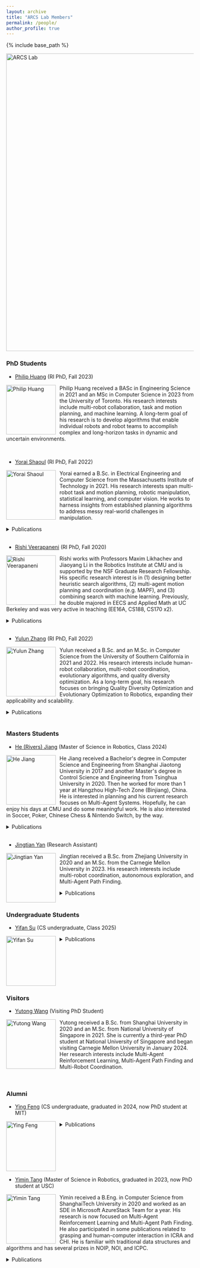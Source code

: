 ```yaml
---
layout: archive
title: "ARCS Lab Members"
permalink: /people/
author_profile: true
---
```


{% include base_path %}


<img src="https://jiaoyangli.me/images/logo-white-background.png" title="logo" width="800pt" alt="ARCS Lab"/>

<!-- ## Current Members -->
### PhD Students
- [Philip Huang](https://philip-huang.github.io/) (RI PhD, Fall 2023)

<img src="https://jiaoyangli.me/images/philiphuang.jpg" style="float:left;width:100pt;padding-right:10px;"  alt="Philip Huang"/>
<p>
    Philip Huang received a BASc in Engineering Science in 2021 and an MSc in Computer Science in 2023 from the University of Toronto. 
    His research interests include multi-robot collaboration, task and motion planning, and machine learning. 
    A long-term goal of his research is to develop algorithms that enable individual robots and robot teams to accomplish complex and long-horizon tasks in dynamic and uncertain environments.
</p>
<br clear="all">

- [Yorai Shaoul](https://yoraish.com/) (RI PhD, Fall 2022)

<img src="https://jiaoyangli.me/images/yoraishaoul.jpg" style="float:left;width:100pt;padding-right:10px;"  alt="Yorai Shaoul"/>
<p>
    Yorai earned a B.Sc. in Electrical Engineering and Computer Science from the Massachusetts Institute of Technology in 2021. 
    His research interests span multi-robot task and motion planning, robotic manipulation, statistical learning, and computer vision. 
    He works to harness insights from established planning algorithms to address messy real-world challenges in manipulation.
</p>
<details>
  <summary>Publications</summary>
  <ul>
    <li>
        <a href="https://jiaoyangli.me/publications/ShaoulSoCS24">Unconstraining Multi-Robot Manipulation: Enabling Arbitrary Constraints in ECBS with Bounded Sub-Optimality</a>.         
        Yorai Shaoul, Rishi Veerapaneni, Maxim Likhachev and Jiaoyang Li.
        Symposium on Combinatorial Search (SoCS), pages 109-117, 2024.
    </li>
    <li>
        <a href="https://jiaoyangli.me/publications/ShaoulICAPS24">Accelerating Search-Based Planning for Multi-Robot Manipulation by Leveraging Online-Generated Experiences</a> (Best Student Paper).     
        Yorai Shaoul, Itamar Mishani, Maxim Likhachev and Jiaoyang Li.      
        International Conference on Automated Planning and Scheduling (ICAPS), pages 523-531, 2024.    
    </li>
  </ul>
</details>
<br clear="all">

- [Rishi Veerapaneni](https://rishi-v.github.io/) (RI PhD, Fall 2020)

<img src="https://jiaoyangli.me/images/rishiveerapaneni.png" style="float:left;width:100pt;padding-right:10px;"  alt="Rishi Veerapaneni"/>
<p>
    Rishi works with Professors Maxim Likhachev and Jiaoyang Li in the Robotics Institute at CMU and is supported by the NSF Graduate Research Fellowship. 
    His specific research interest is in (1) designing better heuristic search algorithms, (2) multi-agent motion planning and coordination (e.g. MAPF), and (3) combining search with machine learning. 
    Previously, he double majored in EECS and Applied Math at UC Berkeley and was very active in teaching (EE16A, CS188, CS170 x2).
</p>
<details>
  <summary>Publications</summary>
  <ul>
    <li>
        <a href="https://jiaoyangli.me/publications/JiangSoCS24">Scaling Lifelong Multi-Agent Path Finding to More Realistic Settings: Research Challenges and Opportunities</a> (Winner of 2023 League of Robot Runners).      
        He Jiang, Yulun Zhang, Rishi Veerapaneni and Jiaoyang Li.       
        Symposium on Combinatorial Search (SoCS), pages 234-242, 2024. 
    </li>
    <li>
        <a href="https://jiaoyangli.me/publications/ShaoulSoCS24">Unconstraining Multi-Robot Manipulation: Enabling Arbitrary Constraints in ECBS with Bounded Sub-Optimality</a>.         
        Yorai Shaoul, Rishi Veerapaneni, Maxim Likhachev and Jiaoyang Li.       
        Symposium on Combinatorial Search (SoCS), pages 109-117, 2024.     
    </li>
    <li>
        <a href="https://jiaoyangli.me/publications/WangICAPS24mapf3d">MAPF in 3D Warehouses: Dataset and Analysis</a>.     
        Qian Wang*, Rishi Veerapaneni*, Yu Wu, Jiaoyang Li and Maxim Likhachev.      
        International Conference on Automated Planning and Scheduling (ICAPS), pages 623-632, 2024.     
    </li>
    <li>
        <a href="https://jiaoyangli.me/publications/VeerapaneniICAPS24">Improving Learnt Local MAPF Policies with Heuristic Search</a>.     
        Rishi Veerapaneni*, Qian Wang*, Kevin Ren*, Arthur Jakobsson*, Jiaoyang Li and Maxim Likhachev.      
        International Conference on Automated Planning and Scheduling (ICAPS), pages 597-606, 2024.    
    </li>
    <li>
        <a href="https://jiaoyangli.me/publications/SuAAAI24">Bidirectional Temporal Plan Graph: Enabling Switchable Passing Orders for More Efficient Multi-Agent Path Finding Plan Execution</a>.     
        Yifan Su, Rishi Veerapaneni and Jiaoyang Li.      
        AAAI Conference on Artificial Intelligence (AAAI), pages 17559-17566, 2024.    
    </li>
  </ul>
</details>
<br clear="all">


- [Yulun Zhang](https://yulunzhang.net/) (RI PhD, Fall 2022)

<img src="https://jiaoyangli.me/images/yulunzhang.jpg" style="float:left;width:100pt;padding-right:10px;"  alt="Yulun Zhang"/>
<p>
    Yulun received a B.Sc. and an M.Sc. in Computer Science from the University of Southern California in 2021 and 2022. 
    His research interests include human-robot collaboration, multi-robot coordination, evolutionary algorithms, 
    and quality diversity optimization. 
    As a long-term goal, his research focuses on bringing Quality Diversity Optimization and Evolutionary Optimization 
    to Robotics, expanding their applicability and scalability.
</p>
<details>
  <summary>Publications</summary>
  <ul>
    <li>
        <a href="https://jiaoyangli.me/publications/ZhangIJCAI24">Guidance Graph Optimization for Lifelong Multi-Agent Path Finding</a>.     
        Yulun Zhang, He Jiang, Varun Bhatt, Stefanos Nikolaidis and Jiaoyang Li.       
        International Joint Conference on Artificial Intelligence (IJCAI), pages 311-320, 2024.            
    </li>
    <li>
        <a href="https://jiaoyangli.me/publications/FriedrichIJCAI24">Scalable Mechanism Design for Multi-Agent Path Finding</a>.     
        Paul Friedrich*, Yulun Zhang*, Michael Curry, Ludwig Dierks, Stephen McAleer, Jiaoyang Li, Tuomas Sandholm and Sven Seuken.       
        International Joint Conference on Artificial Intelligence (IJCAI), pages 58-66, 2024.         
    </li>
    <li>
        <a href="https://jiaoyangli.me/publications/JiangSoCS24">Scaling Lifelong Multi-Agent Path Finding to More Realistic Settings: Research Challenges and Opportunities</a> (Winner of 2023 League of Robot Runners).      
        He Jiang, Yulun Zhang, Rishi Veerapaneni and Jiaoyang Li.       
        Symposium on Combinatorial Search (SoCS), pages 234-242, 2024. 
    </li>
    <li>
        <a href="https://jiaoyangli.me/publications/ZhangNeurIPS23">Arbitrarily Scalable Environment Generators via Neural Cellular Automata</a>.     
        Yulun Zhang, Matthew C. Fontaine, Varun Bhatt, Stefanos Nikolaidis and Jiaoyang Li.       
        Conference on Neural Information Processing Systems (NeurIPS), pages 57212-57225, 2023.   
    </li>
    <li>
        <a href="https://jiaoyangli.me/publications/ZhangIJCAI23">Multi-Robot Coordination and Layout Design for Automated Warehousing</a>.     
        Yulun Zhang, Matthew C. Fontaine, Varun Bhatt, Stefanos Nikolaidis and Jiaoyang Li.       
        International Joint Conference on Artificial Intelligence (IJCAI), pages 5503-5511, 2023.  
    </li>
  </ul>
</details>
<br clear="all">

### Masters Students

- [He (Rivers) Jiang](https://github.com/DiligentPanda) (Master of Science in Robotics, Class 2024)

<img src="https://jiaoyangli.me/images/hejiang.jpg" style="float:left;width:100pt;padding-right:10px;"  alt="He Jiang"/>
<p>
    He Jiang received a Bachelor's degree in Computer Science and Engineering from Shanghai Jiaotong University in 2017 
    and another Master's degree in Control Science and Engineering from Tsinghua University in 2020. 
    Then he worked for more than 1 year at Hangzhou High-Tech Zone (Binjiang), China. 
    He is interested in planning and his current research focuses on Multi-Agent Systems. 
    Hopefully, he can enjoy his days at CMU and do some meaningful work.  
    He is also interested in Soccer, Poker, Chinese Chess & Nintendo Switch, by the way.
</p>
<details>
  <summary>Publications</summary>
  <ul>
    <li>
        <a href="https://jiaoyangli.me/publications/ZhangIJCAI24">Guidance Graph Optimization for Lifelong Multi-Agent Path Finding</a>.     
        Yulun Zhang, He Jiang, Varun Bhatt, Stefanos Nikolaidis and Jiaoyang Li.       
        International Joint Conference on Artificial Intelligence (IJCAI), pages 311-320, 2024.            
    </li>
    <li>
        <a href="https://jiaoyangli.me/publications/JiangSoCS24">Scaling Lifelong Multi-Agent Path Finding to More Realistic Settings: Research Challenges and Opportunities</a> (Winner of 2023 League of Robot Runners).      
        He Jiang, Yulun Zhang, Rishi Veerapaneni and Jiaoyang Li.       
        Symposium on Combinatorial Search (SoCS), pages 234-242, 2024. 
    </li>
  </ul>
</details>
<br clear="all">

- [Jingtian Yan](https://scholar.google.com/citations?user=JjaOG98AAAAJ&hl=en) (Research Assistant)

<img src="https://jiaoyangli.me/images/jingtianyan.png" style="float:left;width:100pt;padding-right:10px;"  alt="Jingtian Yan"/>
<p>
    Jingtian received a B.Sc. from Zhejiang University in 2020 and an M.Sc. from the Carnegie Mellon University in 2023. 
    His research interests include multi-robot coordination, autonomous exploration, and Multi-Agent Path Finding.
</p>
<details>
  <summary>Publications</summary>
  <ul>
    <li>
        <a href="https://jiaoyangli.me/publications/YanRAL24">Multi-Agent Motion Planning With Bézier Curve Optimization Under Kinodynamic Constraints</a>.     
        Jingtian Yan and Jiaoyang Li.      
        IEEE Robotics and Automation Letters, volume 9, number 3, pages 3021-3028, 2024.        
    </li>
  </ul>
</details>
<br clear="all">

### Undergraduate Students

- [Yifan Su](https://yifansu1301.github.io/) (CS undergraduate, Class 2025)

<img src="https://jiaoyangli.me/images/yifansu.jpg" style="float:left;width:100pt;padding-right:10px;"  alt="Yifan Su"/>
<details>
  <summary>Publications</summary>
  <ul>
    <li>
        <a href="https://jiaoyangli.me/publications/SuAAAI24">Bidirectional Temporal Plan Graph: Enabling Switchable Passing Orders for More Efficient Multi-Agent Path Finding Plan Execution</a>.     
        Yifan Su, Rishi Veerapaneni and Jiaoyang Li.      
        AAAI Conference on Artificial Intelligence (AAAI), pages 17559-17566, 2024.    
    </li>
  </ul>
</details>
<br clear="all">

### Visitors

- [Yutong Wang](https://wyt2019suzhou.github.io/) (Visiting PhD Student)

<img src="https://jiaoyangli.me/images/yutongwang.jpg" style="float:left;width:100pt;padding-right:10px;"  alt="Yutong Wang"/>
<p>
    Yutong received a B.Sc. from Shanghai University in 2020 and an M.Sc. from National University of Singapore in 2021. 
    She is currently a third-year PhD student at National University of Singapore and began visiting Carnegie Mellon University in January 2024. 
    Her research interests include Multi-Agent Reinforcement Learning, Multi-Agent Path Finding and Multi-Robot Coordination.
</p>
<br clear="all">

### Alumni
<!-- - [Shravan Kumar Gulvadi](https://shravangulvadi.wixsite.com/website) (Mechanical Engineering Masters, Class 2022)

<img src="https://jiaoyangli.me/images/shravan.jpg" style="float:left;width:100pt;padding-right:10px;" alt="Shravan Kumar Gulvadi"/>
<p>
    Shravan received a B.Eng. in Mechanical Engineering from The National Institute of Engineering, Mysore, India in 2016 
    and is interested in Robot Autonomy, Control, Reinforcement Learning, Multi-Robot Coordination and Artificial Intelligence.
</p>
<br clear="all"> -->


- [Ying Feng](https://www.linkedin.com/in/yinggggfeng) (CS undergraduate, graduated in 2024, now PhD student at MIT)

<img src="https://jiaoyangli.me/images/yingfeng.jpeg" style="float:left;width:100pt;padding-right:10px;"  alt="Ying Feng"/>
<details>
  <summary>Publications</summary>
  <ul>
    <li>
        <a href="https://jiaoyangli.me/publications/FengICAPS24">A Real-Time Rescheduling Algorithm for Multi-robot Plan Execution</a>.           
        Ying Feng, Adittyo Paul, Zhe Chen and Jiaoyang Li.       
        International Conference on Automated Planning and Scheduling (ICAPS), pages 201-209, 2024.        
    </li>
  </ul>
</details>
<br clear="all">

- [Yimin Tang](https://github.com/TachikakaMin) (Master of Science in Robotics, graduated in 2023, now PhD student at USC)

<img src="https://jiaoyangli.me/images/yimintang.png" style="float:left;width:100pt;padding-right:10px;" alt="Yimin Tang"/>
<p>
    Yimin received a B.Eng. in Computer Science from ShanghaiTech University in 2020 
    and worked as an SDE in Microsoft AzureStack Team for a year. 
    His research is now focused on Multi-Agent Reinforcement Learning and Multi-Agent Path Finding. 
    He also participated in some publications related to grasping and human-computer interaction in ICRA and CHI. 
    He is familiar with traditional data structures and algorithms and has several prizes in NOIP, NOI, and ICPC.
</p>
<details>
  <summary>Publications</summary>
  <ul>
    <li>
        <a href="https://jiaoyangli.me/publications/TangSoCS24">ITA-ECBS: A Bounded-Suboptimal Algorithm for The Combined Target-Assignment and Path-Finding Problem</a>.        
        Yimin Tang, Sven Koenig and Jiaoyang Li.       
        Symposium on Combinatorial Search (SoCS), pages 134-142, 2024.        
    </li>
    <li>
        <a href="https://jiaoyangli.me/publications/TangMRS23">Solving Multi-Agent Target Assignment and Path Finding with a Single Constraint Tree</a> (**Best Paper Finalist**).         
        Yimin Tang, Zhongqiang Ren, Jiaoyang Li and Katia Sycara.       
        International Symposium on Multi-Robot and Multi-Agent Systems (MRS), pages 8-14, 2023.       
    </li>
  </ul>
</details>
<br clear="all">